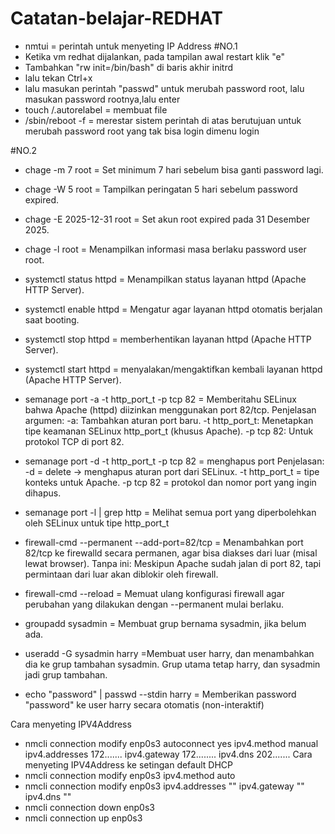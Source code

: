 # Catatan-belajar-REDHAT
- nmtui = perintah untuk menyeting IP Address
#NO.1
- Ketika vm redhat dijalankan, pada tampilan awal restart klik "e"
- Tambahkan "rw init=/bin/bash" di baris akhir initrd
- lalu tekan Ctrl+x
- lalu masukan perintah "passwd" untuk merubah password root, lalu masukan password rootnya,lalu enter
- touch /.autorelabel = membuat file
- /sbin/reboot -f = merestar sistem
perintah di atas berutujuan untuk merubah password root yang tak bisa login dimenu login

#NO.2
- chage -m 7 root	= Set minimum 7 hari sebelum bisa ganti password lagi.
- chage -W 5 root	= Tampilkan peringatan 5 hari sebelum password expired.
- chage -E 2025-12-31 root = Set akun root expired pada 31 Desember 2025.
- chage -l root = Menampilkan informasi masa berlaku password user root.

- systemctl status httpd = Menampilkan status layanan httpd (Apache HTTP Server).
- systemctl enable httpd = Mengatur agar layanan httpd otomatis berjalan saat booting.
- systemctl stop httpd = memberhentikan layanan httpd (Apache HTTP Server).
- systemctl start httpd = menyalakan/mengaktifkan kembali layanan httpd (Apache HTTP Server).

- semanage port -a -t http_port_t -p tcp 82 = Memberitahu SELinux bahwa Apache (httpd) diizinkan menggunakan port 82/tcp.
  Penjelasan argumen:
    -a: Tambahkan aturan port baru.
    -t http_port_t: Menetapkan tipe keamanan SELinux http_port_t (khusus Apache).
    -p tcp 82: Untuk protokol TCP di port 82.
- semanage port -d -t http_port_t -p tcp 82 = menghapus port
  Penjelasan:
    -d = delete → menghapus aturan port dari SELinux.
    -t http_port_t = tipe konteks untuk Apache.
    -p tcp 82 = protokol dan nomor port yang ingin dihapus.
- semanage port -l | grep http = Melihat semua port yang diperbolehkan oleh SELinux untuk tipe http_port_t

- firewall-cmd --permanent --add-port=82/tcp = Menambahkan port 82/tcp ke firewalld secara permanen, agar bisa diakses dari luar (misal lewat browser).
Tanpa ini: Meskipun Apache sudah jalan di port 82, tapi permintaan dari luar akan diblokir oleh firewall.
- firewall-cmd --reload = Memuat ulang konfigurasi firewall agar perubahan yang dilakukan dengan --permanent mulai berlaku.

- groupadd sysadmin = Membuat grup bernama sysadmin, jika belum ada.
- useradd -G sysadmin harry =Membuat user harry, dan menambahkan dia ke grup tambahan sysadmin. Grup utama tetap harry, dan sysadmin jadi grup tambahan.
- echo "password" | passwd --stdin harry = Memberikan password "password" ke user harry secara otomatis (non-interaktif)

Cara menyeting IPV4Address
- nmcli connection modify enp0s3 autoconnect yes ipv4.method manual ipv4.addresses 172....... ipv4.gateway 172........ ipv4.dns 202.......
Cara menyeting IPV4Address ke setingan default DHCP
- nmcli connection modify enp0s3 ipv4.method auto
- nmcli connection modify enp0s3 ipv4.addresses "" ipv4.gateway "" ipv4.dns ""
- nmcli connection down enp0s3
- nmcli connection up enp0s3
